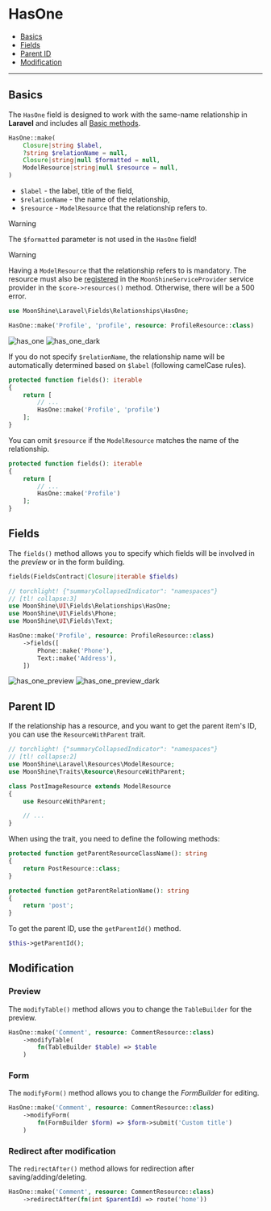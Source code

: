 # HasOne

- [Basics](#basics)
- [Fields](#fields)
- [Parent ID](#parent-id)
- [Modification](#modify)

---

<a name="basics"></a>
## Basics

The `HasOne` field is designed to work with the same-name relationship in **Laravel** and includes all [Basic methods](/docs/{{version}}/fields/basic-methods).

```php
HasOne::make(
    Closure|string $label,
    ?string $relationName = null,
    Closure|string|null $formatted = null,
    ModelResource|string|null $resource = null,
)
```

- `$label` - the label, title of the field,
- `$relationName` - the name of the relationship,
- `$resource` - `ModelResource` that the relationship refers to.

> [!WARNING]
> The `$formatted` parameter is not used in the `HasOne` field!

> [!WARNING]
> Having a `ModelResource` that the relationship refers to is mandatory.
> The resource must also be [registered](/docs/{{version}}/model-resource/index#declaring-in-the-system) in the `MoonShineServiceProvider` service provider in the `$core->resources()` method.
> Otherwise, there will be a 500 error.

```php
use MoonShine\Laravel\Fields\Relationships\HasOne;

HasOne::make('Profile', 'profile', resource: ProfileResource::class)
```

![has_one](https://raw.githubusercontent.com/moonshine-software/doc/3.x/resources/screenshots/has_one.png)
![has_one_dark](https://raw.githubusercontent.com/moonshine-software/doc/3.x/resources/screenshots/has_one_dark.png)

If you do not specify `$relationName`, the relationship name will be automatically determined based on `$label` (following camelCase rules).

```php
protected function fields(): iterable
{
    return [
        // ...
        HasOne::make('Profile', 'profile')
    ];
}
```

You can omit `$resource` if the `ModelResource` matches the name of the relationship.

```php
protected function fields(): iterable
{
    return [
        // ...
        HasOne::make('Profile')
    ];
}
```

<a name="fields"></a>
## Fields

The `fields()` method allows you to specify which fields will be involved in the *preview* or in the form building.

```php
fields(FieldsContract|Closure|iterable $fields)
```

```php
// torchlight! {"summaryCollapsedIndicator": "namespaces"}
// [tl! collapse:3]
use MoonShine\UI\Fields\Relationships\HasOne;
use MoonShine\UI\Fields\Phone;
use MoonShine\UI\Fields\Text;

HasOne::make('Profile', resource: ProfileResource::class)
    ->fields([
        Phone::make('Phone'),
        Text::make('Address'),
    ])
```

![has_one_preview](https://raw.githubusercontent.com/moonshine-software/doc/3.x/resources/screenshots/has_one_preview.png)
![has_one_preview_dark](https://raw.githubusercontent.com/moonshine-software/doc/3.x/resources/screenshots/has_one_preview_dark.png)

<a name="parent-id"></a>
## Parent ID

If the relationship has a resource, and you want to get the parent item's ID, you can use the `ResourceWithParent` trait.

```php
// torchlight! {"summaryCollapsedIndicator": "namespaces"}
// [tl! collapse:2]
use MoonShine\Laravel\Resources\ModelResource;
use MoonShine\Traits\Resource\ResourceWithParent;

class PostImageResource extends ModelResource
{
    use ResourceWithParent;

    // ...
}
```

When using the trait, you need to define the following methods:

```php
protected function getParentResourceClassName(): string
{
    return PostResource::class;
}

protected function getParentRelationName(): string
{
    return 'post';
}
```

To get the parent ID, use the `getParentId()` method.

```php
$this->getParentId();
```

<a name="modify"></a>
## Modification

### Preview

The `modifyTable()` method allows you to change the `TableBuilder` for the preview.

```php
HasOne::make('Comment', resource: CommentResource::class)
    ->modifyTable(
        fn(TableBuilder $table) => $table
    )
```

### Form

The `modifyForm()` method allows you to change the *FormBuilder* for editing.

```php
HasOne::make('Comment', resource: CommentResource::class)
    ->modifyForm(
        fn(FormBuilder $form) => $form->submit('Custom title')
    )
```

### Redirect after modification

The `redirectAfter()` method allows for redirection after saving/adding/deleting.

```php
HasOne::make('Comment', resource: CommentResource::class)
    ->redirectAfter(fn(int $parentId) => route('home'))
```
